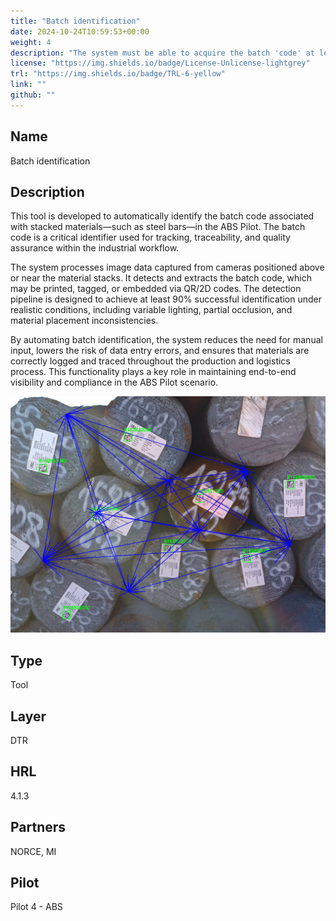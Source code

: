 ```yaml
---
title: "Batch identification"
date: 2024-10-24T10:59:53+00:00
weight: 4
description: "The system must be able to acquire the batch 'code' at least in the 90% of cases (ABS Pilot)"
license: "https://img.shields.io/badge/License-Unlicense-lightgrey"
trl: "https://img.shields.io/badge/TRL-6-yellow"
link: ""
github: ""
---
```


## Name
Batch identification

## Description
This tool is developed to automatically identify the batch code associated with stacked materials—such as steel bars—in the ABS Pilot. The batch code is a critical identifier used for tracking, traceability, and quality assurance within the industrial workflow.

The system processes image data captured from cameras positioned above or near the material stacks. It detects and extracts the batch code, which may be printed, tagged, or embedded via QR/2D codes. The detection pipeline is designed to achieve at least 90% successful identification under realistic conditions, including variable lighting, partial occlusion, and material placement inconsistencies.

By automating batch identification, the system reduces the need for manual input, lowers the risk of data entry errors, and ensures that materials are correctly logged and traced throughout the production and logistics process. This functionality plays a key role in maintaining end-to-end visibility and compliance in the ABS Pilot scenario.

![Batch Identification](/images/pilot04-digitaltwin-batch-identification.png)
## Type
Tool

## Layer
DTR

## HRL
4.1.3

## Partners
NORCE, MI

## Pilot
Pilot 4 - ABS 
